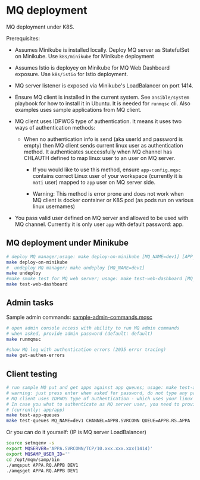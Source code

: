# MQ deployment

MQ deployment under K8S.

Prerequisites:

* Assumes Minikube is installed locally. Deploy MQ server as StatefulSet on Minikube. Use `k8s/minikube` for Minikube deployment

* Assumes Istio is deployey on Minikube  for MQ Web Dashboard exposure. Use `k8s/istio` for Istio deployment.

* MQ server listener is exposed via Minikube's LoadBalancer on port 1414.

* Ensure MQ client is installed in the current system. See `ansible/system` playbook for how to install it in Ubuntu. It is needed for `runmqsc` cli. Also examples uses sample applications from MQ client.

* MQ client uses IDPWOS type of authentication. It means it uses two ways of authentication methods:

  * When no authentication info is send (aka userId and password is empty) then MQ client sends current linux user as authentication method. It authenticates successfully when MQ channel has CHLAUTH defined to map linux user to an user on MQ server.

    * If you would like to use this method, ensure `app-config.mqsc` contains correct Linux user of your workspace (currently it is `mati` user) mapped to `app` user on MQ server side.

    * Warning: This method is error prone and does not work when MQ client is docker container or K8S pod (as pods run on various linux usernames)

* You pass valid user defined on MQ server and allowed to be used with MQ channel. Currently it is only user `app` with default password: app.

## MQ deployment under Minikube

```bash
# deploy MQ manager;usage: make deploy-on-minikube [MQ_NAME=dev1] [APP_PASS=app] [PERSISTENCE=false] [DEBUG=false]
make deploy-on-minikube
#  undeploy MQ manager; make undeploy [MQ_NAME=dev1]
make undeploy
#make smoke test for MQ web server; usage: make test-web-dashboard [MQ_NAME=dev1
make test-web-dashboard
```

## Admin tasks

Sample admin commands: [sample-admin-commands.mqsc](sample-admin-commands.mqsc)

```bash
# open admin console access with ability to run MQ admin commands
# when asked, provide admin password (default: default)
make runmqmsc
```

```bash
#show MQ log with authentication errors (2035 error tracing)
make get-authen-errors
```

## Client testing

```bash
# run sample MQ put and get apps against app queues; usage: make test-app-queues [MQ_NAME=dev1]
# warning: just press enter when asked for password, do not type any password
# MQ client uses IDPWOS type of authentication - which uses your linux user name as UserId.
# In case you what to authenticate as MQ server user, you need to provider its MQ userId and password
# (currently: app/app)
make test-app-queues
make test-queues MQ_NAME=dev1 CHANNEL=APPB.SVRCONN QUEUE=APPB.RS.APPA
```

Or you can do it yourself: (IP is MQ server LoadBalancer)

```bash
source setmqenv -s
export MQSERVER='APPA.SVRCONN/TCP/10.xxx.xxx.xxx(1414)'
export MQSAMP_USER_ID=''
cd /opt/mqm/samp/bin
./amqsput APPA.RQ.APPB DEV1
./amqsget APPA.RQ.APPB DEV1
```
